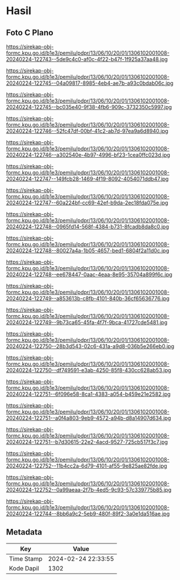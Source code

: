 # Hasil

## Foto C Plano

https://sirekap-obj-formc.kpu.go.id/b1e3/pemilu/pdpr/13/06/10/20/01/1306102001008-20240224-122743--5de9c4c0-af0c-4f22-b47f-1f925a37aa48.jpg

https://sirekap-obj-formc.kpu.go.id/b1e3/pemilu/pdpr/13/06/10/20/01/1306102001008-20240224-122745--04a09817-8985-4eb4-ae7b-a93c0bdab06c.jpg

https://sirekap-obj-formc.kpu.go.id/b1e3/pemilu/pdpr/13/06/10/20/01/1306102001008-20240224-122745--bc035e40-9f38-4fb6-909c-3732350c5997.jpg

https://sirekap-obj-formc.kpu.go.id/b1e3/pemilu/pdpr/13/06/10/20/01/1306102001008-20240224-122746--52fc47df-00bf-41c2-ab7d-97ea9a6d8940.jpg

https://sirekap-obj-formc.kpu.go.id/b1e3/pemilu/pdpr/13/06/10/20/01/1306102001008-20240224-122746--a302540e-4b97-4996-bf23-1cea0ffc023d.jpg

https://sirekap-obj-formc.kpu.go.id/b1e3/pemilu/pdpr/13/06/10/20/01/1306102001008-20240224-122747--149fcb28-1469-4f19-8092-4054071ddb47.jpg

https://sirekap-obj-formc.kpu.go.id/b1e3/pemilu/pdpr/13/06/10/20/01/1306102001008-20240224-122747--60a224bf-cc69-42ef-b9da-2ec18fda075e.jpg

https://sirekap-obj-formc.kpu.go.id/b1e3/pemilu/pdpr/13/06/10/20/01/1306102001008-20240224-122748--0965fd14-568f-4384-b731-8fcadb8da8c0.jpg

https://sirekap-obj-formc.kpu.go.id/b1e3/pemilu/pdpr/13/06/10/20/01/1306102001008-20240224-122748--80027a4a-1b05-4657-bed1-6804f2a11d0c.jpg

https://sirekap-obj-formc.kpu.go.id/b1e3/pemilu/pdpr/13/06/10/20/01/1306102001008-20240224-122748--ee678447-0aac-4eaa-8e95-35704a899f6c.jpg

https://sirekap-obj-formc.kpu.go.id/b1e3/pemilu/pdpr/13/06/10/20/01/1306102001008-20240224-122749--a853613b-c8fb-4101-840b-36cf65636776.jpg

https://sirekap-obj-formc.kpu.go.id/b1e3/pemilu/pdpr/13/06/10/20/01/1306102001008-20240224-122749--9b73ca65-45fa-4f7f-9bca-41727cde5481.jpg

https://sirekap-obj-formc.kpu.go.id/b1e3/pemilu/pdpr/13/06/10/20/01/1306102001008-20240224-122750--28b3d543-02c6-431a-a9d8-036b5e266eb0.jpg

https://sirekap-obj-formc.kpu.go.id/b1e3/pemilu/pdpr/13/06/10/20/01/1306102001008-20240224-122750--df749591-e3ab-4250-85f8-430cc628ab53.jpg

https://sirekap-obj-formc.kpu.go.id/b1e3/pemilu/pdpr/13/06/10/20/01/1306102001008-20240224-122751--6f096e58-8ca1-4383-a054-b459e21e2582.jpg

https://sirekap-obj-formc.kpu.go.id/b1e3/pemilu/pdpr/13/06/10/20/01/1306102001008-20240224-122751--a0f4a803-9eb9-4572-a94b-d8a14907d634.jpg

https://sirekap-obj-formc.kpu.go.id/b1e3/pemilu/pdpr/13/06/10/20/01/1306102001008-20240224-122751--b7d30615-22e2-4acd-9527-725cb517f3c7.jpg

https://sirekap-obj-formc.kpu.go.id/b1e3/pemilu/pdpr/13/06/10/20/01/1306102001008-20240224-122752--11b4cc2a-6d79-4101-af55-9e825ae82fde.jpg

https://sirekap-obj-formc.kpu.go.id/b1e3/pemilu/pdpr/13/06/10/20/01/1306102001008-20240224-122752--0a99aeaa-2f7b-4ed5-9c93-57c339775b85.jpg

https://sirekap-obj-formc.kpu.go.id/b1e3/pemilu/pdpr/13/06/10/20/01/1306102001008-20240224-122744--8bb6a9c2-5eb9-480f-89f2-3a0e1da516ae.jpg


## Metadata

| Key        | Value               |
| ---------- | ------------------- |
| Time Stamp | 2024-02-24 22:33:55 |
| Kode Dapil | 1302                |




